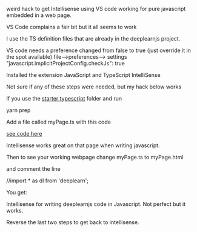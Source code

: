weird hack to get Intellisense using VS code working for pure javascript embedded in a web page.

VS Code complains a fair bit but it all seems to work


I use the TS definition files that are already in the deeplearnjs project.

VS code needs a preference changed from false to true (just override it in the spot available)
file-->preferences--> settings "javascript.implicitProjectConfig.checkJs": true

Installed the extension
JavaScript and TypeScript IntelliSense

Not sure if any of these steps were needed, but my hack below works

If you use the [starter typescript](https://github.com/PAIR-code/deeplearnjs/tree/master/starter/typescript) folder and run

yarn prep

Add a file called myPage.ts with this code

[see code here](myPage.ts)

Intellisense works great on that page when writing javascript.

Then to see your working webpage change myPage.ts to myPage.html

and comment the line

//import * as dl from 'deeplearn';

You get:

Intellisense for writing deeplearnjs code in Javascript. Not perfect but it works.

Reverse the last two steps to get back to intellisense.
